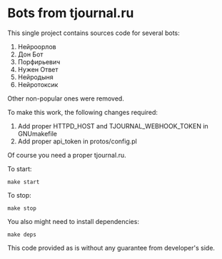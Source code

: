 # Bots from tjournal.ru

This single project contains sources code for several bots:

1. Нейроорлов
2. Дон Бот
3. Порфирьевич
4. Нужен Ответ
5. Нейродыня
6. Нейротоксик

Other non-popular ones were removed.

To make this work, the following changes required:

1. Add proper HTTPD_HOST and TJOURNAL_WEBHOOK_TOKEN in GNUmakefile
2. Add proper api_token in protos/config.pl

Of course you need a proper tjournal.ru.

To start:

`make start`

To stop:

`make stop`

You also might need to install dependencies:

`make deps`

This code provided as is without any guarantee from developer's side.
